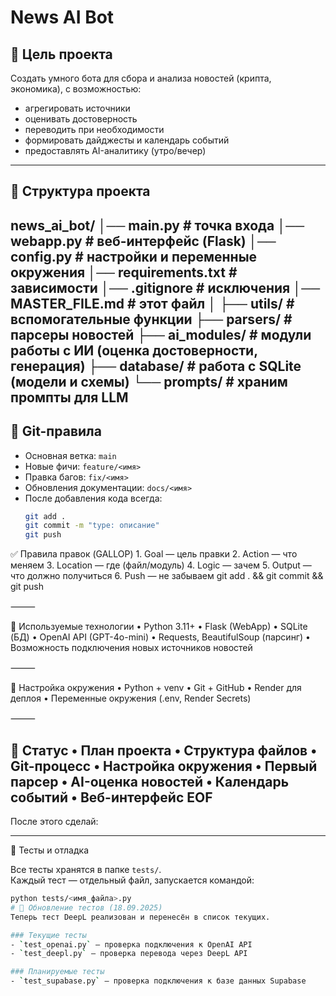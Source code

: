 # News AI Bot

## 🎯 Цель проекта
Создать умного бота для сбора и анализа новостей (крипта, экономика), с возможностью:
- агрегировать источники
- оценивать достоверность
- переводить при необходимости
- формировать дайджесты и календарь событий
- предоставлять AI-аналитику (утро/вечер)

---

## 📂 Структура проекта
news_ai_bot/
│── main.py            # точка входа
│── webapp.py          # веб-интерфейс (Flask)
│── config.py          # настройки и переменные окружения
│── requirements.txt   # зависимости
│── .gitignore         # исключения
│── MASTER_FILE.md     # этот файл
│
├── utils/             # вспомогательные функции
├── parsers/           # парсеры новостей
├── ai_modules/        # модули работы с ИИ (оценка достоверности, генерация)
├── database/          # работа с SQLite (модели и схемы)
└── prompts/           # храним промпты для LLM
---

## 🧭 Git-правила
- Основная ветка: `main`
- Новые фичи: `feature/<имя>`
- Правка багов: `fix/<имя>`
- Обновления документации: `docs/<имя>`
- После добавления кода всегда:  
  ```bash
  git add .
  git commit -m "type: описание"
  git push
✅ Правила правок (GALLOP)
	1.	Goal — цель правки
	2.	Action — что меняем
	3.	Location — где (файл/модуль)
	4.	Logic — зачем
	5.	Output — что должно получиться
	6.	Push — не забываем git add . && git commit && git push

⸻

🧠 Используемые технологии
	•	Python 3.11+
	•	Flask (WebApp)
	•	SQLite (БД)
	•	OpenAI API (GPT-4o-mini)
	•	Requests, BeautifulSoup (парсинг)
	•	Возможность подключения новых источников новостей

⸻

🔑 Настройка окружения
	•	Python + venv
	•	Git + GitHub
	•	Render для деплоя
	•	Переменные окружения (.env, Render Secrets)

⸻

📌 Статус
	•	План проекта
	•	Структура файлов
	•	Git-процесс
	•	Настройка окружения
	•	Первый парсер
	•	AI-оценка новостей
	•	Календарь событий
	•	Веб-интерфейс EOF
---

После этого сделай:  

---

🧪 Тесты и отладка

Все тесты хранятся в папке `tests/`.  
Каждый тест — отдельный файл, запускается командой:
```bash
python tests/<имя_файла>.py
# 🔄 Обновление тестов (18.09.2025)
Теперь тест DeepL реализован и перенесён в список текущих.

### Текущие тесты
- `test_openai.py` — проверка подключения к OpenAI API  
- `test_deepl.py` — проверка перевода через DeepL API  

### Планируемые тесты
- `test_supabase.py` — проверка подключения к базе данных Supabase  
